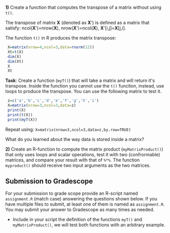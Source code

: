 
**1)** Create a function that computes the transpose of a matrix without using `t()`.



The transpose of matrix **X** (denoted as **X**') is defined as a matrix that satisfy: ncol(**X**')=nrow(**X**), nrow(**X**')=ncol(**X**), **X**'[i,j]=**X**[j,i].

The function `t()` in R produces the matrix transpose:

```r
 X=matrix(nrow=4,ncol=3,data=rnorm(12))
 Xt=t(X)
 dim(X)
 dim(Xt)
 X
 Xt
```

**Task**: Create a function (`myT()`) that will take a matrix and will return it's transpose. Inside the function you cannot use the `t()` funciton, instead, use loops to produce the transpose. You can use the following matrix to test it.

```r
 z=c('a','b','c','d','e','f','g','h','i')
 X=matrix(nrow=3,ncol=3,data=z)
 print(X)
 print(t(X)) 
 print(myT(X))

```

Repeat using: `X=matrix(nrow=3,ncol=3,data=z,by.row=TRUE)`

What do you learned about the way data is stored inside a matrix?

**2)** Create an R-function to compute the matrix product (`myMatrixProduct()`) that only uses loops and scalar operations, test it with two (confrormable) matrices, and compare your result with that of `%*%`. The function `myproduct()` should receive two input arguments as the two matrices.

## Submission to Gradescope

For your submission to grade scope provide an R-script named `assignment.R` (match case) answering the questions shown below. If you have multiple files to submit, at least one of them is named as `assignment.R`.  You may submit your answer to Gradescope as many times as needed.

  - Include in your script the definition of the functions `myT()` and `myMatrixProduct()`, we will test both functions with an arbitrary example. 
